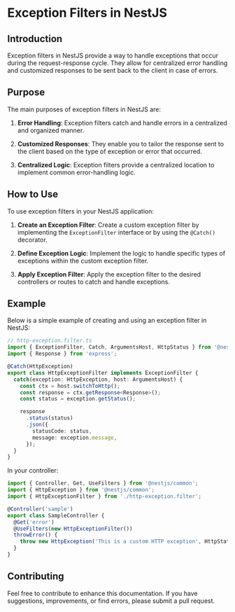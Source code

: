 # Exception Filters in NestJS

## Introduction

Exception filters in NestJS provide a way to handle exceptions that occur during the request-response cycle. They allow for centralized error handling and customized responses to be sent back to the client in case of errors.

## Purpose

The main purposes of exception filters in NestJS are:

1. **Error Handling**: Exception filters catch and handle errors in a centralized and organized manner.

2. **Customized Responses**: They enable you to tailor the response sent to the client based on the type of exception or error that occurred.

3. **Centralized Logic**: Exception filters provide a centralized location to implement common error-handling logic.

## How to Use

To use exception filters in your NestJS application:

1. **Create an Exception Filter**: Create a custom exception filter by implementing the `ExceptionFilter` interface or by using the `@Catch()` decorator.

2. **Define Exception Logic**: Implement the logic to handle specific types of exceptions within the custom exception filter.

3. **Apply Exception Filter**: Apply the exception filter to the desired controllers or routes to catch and handle exceptions.

## Example

Below is a simple example of creating and using an exception filter in NestJS:

```typescript
// http-exception.filter.ts
import { ExceptionFilter, Catch, ArgumentsHost, HttpStatus } from '@nestjs/common';
import { Response } from 'express';

@Catch(HttpException)
export class HttpExceptionFilter implements ExceptionFilter {
  catch(exception: HttpException, host: ArgumentsHost) {
    const ctx = host.switchToHttp();
    const response = ctx.getResponse<Response>();
    const status = exception.getStatus();

    response
      .status(status)
      .json({
        statusCode: status,
        message: exception.message,
      });
  }
}
```
In your controller:

```typescript
import { Controller, Get, UseFilters } from '@nestjs/common';
import { HttpException } from '@nestjs/common';
import { HttpExceptionFilter } from './http-exception.filter';

@Controller('sample')
export class SampleController {
  @Get('error')
  @UseFilters(new HttpExceptionFilter())
  throwError() {
    throw new HttpException('This is a custom HTTP exception', HttpStatus.FORBIDDEN);
  }
}

```

## Contributing

Feel free to contribute to enhance this documentation. If you have suggestions, improvements, or find errors, please submit a pull request.